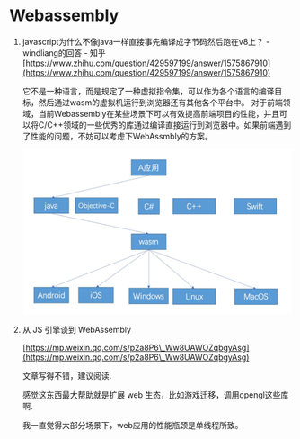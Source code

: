 # Webassembly

1.  javascript为什么不像java一样直接事先编译成字节码然后跑在v8上？ - windliang的回答 - 知乎 [https://www.zhihu.com/question/429597199/answer/1575867910](https://www.zhihu.com/question/429597199/answer/1575867910)

    它不是一种语言，而是规定了一种虚拟指令集，可以作为各个语言的编译目标，然后通过wasm的虚拟机运行到浏览器还有其他各个平台中。 对于前端领域，当前Webassembly在某些场景下可以有效提高前端项目的性能，并且可以将C/C++领域的一些优秀的库通过编译直接运行到浏览器中。如果前端遇到了性能的问题，不妨可以考虑下WebAssmbly的方案。

    ![image-20201207225633527](../../.gitbook/assets/image-20201207225633527.png)
2.  从 JS 引擎谈到 WebAssembly

    [https://mp.weixin.qq.com/s/p2a8P6\_Ww8UAWOZqbgyAsg](https://mp.weixin.qq.com/s/p2a8P6\_Ww8UAWOZqbgyAsg)

    文章写得不错，建议阅读.

    感觉这东西最大帮助就是扩展 web 生态，比如游戏迁移，调用opengl这些库啊.

    我一直觉得大部分场景下，web应用的性能瓶颈是单线程所致。
